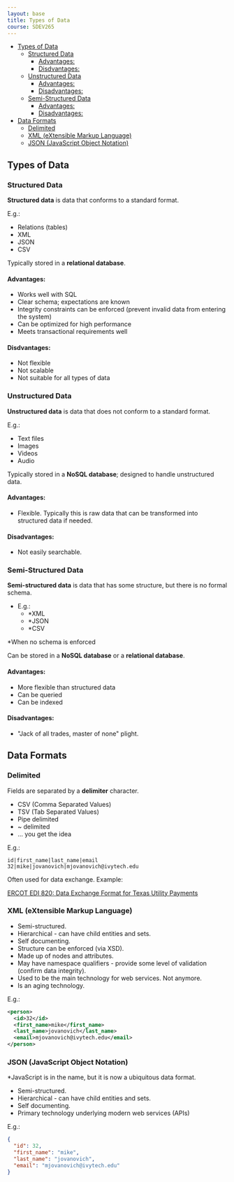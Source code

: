 ```yaml
---
layout: base
title: Types of Data
course: SDEV265
---
```


- [Types of Data](#types-of-data)
  - [Structured Data](#structured-data)
    - [Advantages:](#advantages)
    - [Disdvantages:](#disdvantages)
  - [Unstructured Data](#unstructured-data)
    - [Advantages:](#advantages-1)
    - [Disadvantages:](#disadvantages)
  - [Semi-Structured Data](#semi-structured-data)
    - [Advantages:](#advantages-2)
    - [Disadvantages:](#disadvantages-1)
- [Data Formats](#data-formats)
  - [Delimited](#delimited)
  - [XML (eXtensible Markup Language)](#xml-extensible-markup-language)
  - [JSON (JavaScript Object Notation)](#json-javascript-object-notation)

## Types of Data

### Structured Data

**Structured data** is data that conforms to a standard format.

E.g.:

- Relations (tables)
- XML
- JSON
- CSV

Typically stored in a **relational database**.

#### Advantages:

- Works well with SQL
- Clear schema; expectations are known
- Integrity constraints can be enforced (prevent invalid data from entering the system)
- Can be optimized for high performance
- Meets transactional requirements well

#### Disdvantages:

- Not flexible
- Not scalable
- Not suitable for all types of data

### Unstructured Data

**Unstructured data** is data that does not conform to a standard format.

E.g.:

- Text files
- Images
- Videos
- Audio

Typically stored in a **NoSQL database**; designed to handle unstructured data.

#### Advantages:

- Flexible. Typically this is raw data that can be transformed into structured data if needed.

#### Disadvantages:

- Not easily searchable.

### Semi-Structured Data

**Semi-structured data** is data that has some structure, but there is no formal schema.

- E.g.:
  - \*XML
  - \*JSON
  - \*CSV

\*When no schema is enforced

Can be stored in a **NoSQL database** or a **relational database**.

#### Advantages:

- More flexible than structured data
- Can be queried
- Can be indexed

#### Disadvantages:

- "Jack of all trades, master of none" plight.

## Data Formats

### Delimited

Fields are separated by a **delimiter** character.

- CSV (Comma Separated Values)
- TSV (Tab Separated Values)
- Pipe delimited
- ~ delimited
- ... you get the idea

E.g.:

```
id|first_name|last_name|email
32|mike|jovanovich|mjovanovich@ivytech.edu
```

Often used for data exchange. Example:

[ERCOT EDI 820: Data Exchange Format for Texas Utility Payments](https://www.ercot.com/files/docs/2017/04/11/2017_I145-820_02_Examples_V40_W_bai_file_format.doc)

### XML (eXtensible Markup Language)

- Semi-structured.
- Hierarchical - can have child entities and sets.
- Self documenting.
- Structure can be enforced (via XSD).
- Made up of nodes and attributes.
- May have namespace qualifiers - provide some level of validation (confirm data integrity).
- Used to be the main technology for web services. Not anymore.
- Is an aging technology.

E.g.:

```xml
<person>
  <id>32</id>
  <first_name>mike</first_name>
  <last_name>jovanovich</last_name>
  <email>mjovanovich@ivytech.edu</email>
</person>
```

### JSON (JavaScript Object Notation)

\*JavaScript is in the name, but it is now a ubiquitous data format.

- Semi-structured.
- Hierarchical - can have child entities and sets.
- Self documenting.
- Primary technology underlying modern web services (APIs)

E.g.:

```json
{
  "id": 32,
  "first_name": "mike",
  "last_name": "jovanovich",
  "email": "mjovanovich@ivytech.edu"
}
```
